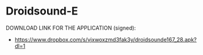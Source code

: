Droidsound-E 
============

DOWNLOAD LINK FOR THE APPLICATION (signed):
* https://www.dropbox.com/s/vjxwoxzmd3fak3y/droidsounde167_28.apk?dl=1
